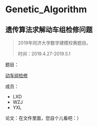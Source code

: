 # Genetic_Algorithm
## 遗传算法求解动车组检修问题

> 2019年同济大学数学建模校赛题目。
>
> 时间：2019.4.27-2019.5.1

题目：

[动车组检修](<http://math.tongji.edu.cn/model/tjjs2019B.html>)

成员：

- LXD
- WZJ
- YXL

论文：在文件里面，您自个儿看吧：）